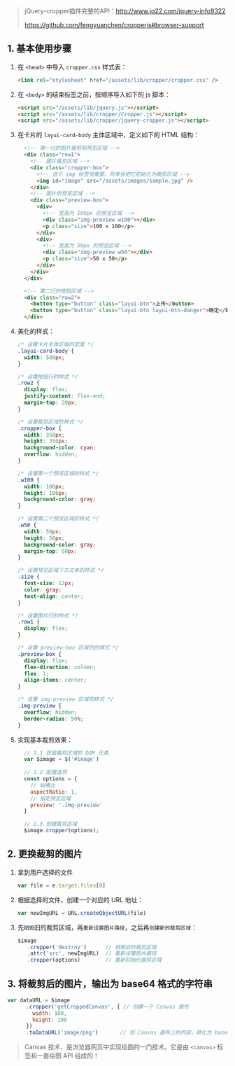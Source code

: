 > jQuery-cropper插件完整的API：http://www.jq22.com/jquery-info9322
>
> https://github.com/fengyuanchen/cropperjs#browser-support

## 1. 基本使用步骤

1. 在 `<head>` 中导入 `cropper.css` 样式表：

   ```html
   <link rel="stylesheet" href="/assets/lib/cropper/cropper.css" />
   ```

2. 在 `<body>` 的结束标签之前，按顺序导入如下的 js 脚本：

   ```html
   <script src="/assets/lib/jquery.js"></script>
   <script src="/assets/lib/cropper/Cropper.js"></script>
   <script src="/assets/lib/cropper/jquery-cropper.js"></script>
   ```

3. 在卡片的 `layui-card-body` 主体区域中，定义如下的 HTML 结构：

   ```html
     <!-- 第一行的图片裁剪和预览区域 -->
     <div class="row1">
       <!-- 图片裁剪区域 -->
       <div class="cropper-box">
         <!-- 这个 img 标签很重要，将来会把它初始化为裁剪区域 -->
         <img id="image" src="/assets/images/sample.jpg" />
       </div>
       <!-- 图片的预览区域 -->
       <div class="preview-box">
         <div>
           <!-- 宽高为 100px 的预览区域 -->
           <div class="img-preview w100"></div>
           <p class="size">100 x 100</p>
         </div>
         <div>
           <!-- 宽高为 50px 的预览区域 -->
           <div class="img-preview w50"></div>
           <p class="size">50 x 50</p>
         </div>
       </div>
     </div>
   
     <!-- 第二行的按钮区域 -->
     <div class="row2">
       <button type="button" class="layui-btn">上传</button>
       <button type="button" class="layui-btn layui-btn-danger">确定</button>
     </div>
   ```

4. 美化的样式：

   ```css
   /* 设置卡片主体区域的宽度 */
   .layui-card-body {
     width: 500px;
   }
   
   /* 设置按钮行的样式 */
   .row2 {
     display: flex;
     justify-content: flex-end;
     margin-top: 20px;
   }
   
   /* 设置裁剪区域的样式 */
   .cropper-box {
     width: 350px;
     height: 350px;
     background-color: cyan;
     overflow: hidden;
   }
   
   /* 设置第一个预览区域的样式 */
   .w100 {
     width: 100px;
     height: 100px;
     background-color: gray;
   }
   
   /* 设置第二个预览区域的样式 */
   .w50 {
     width: 50px;
     height: 50px;
     background-color: gray;
     margin-top: 50px;
   }
   
   /* 设置预览区域下方文本的样式 */
   .size {
     font-size: 12px;
     color: gray;
     text-align: center;
   }
   
   /* 设置图片行的样式 */
   .row1 {
     display: flex;
   }
   
   /* 设置 preview-box 区域的的样式 */
   .preview-box {
     display: flex;
     flex-direction: column;
     flex: 1;
     align-items: center;
   }
   
   /* 设置 img-preview 区域的样式 */
   .img-preview {
     overflow: hidden;
     border-radius: 50%;
   }
   ```

5. 实现基本裁剪效果：

   ```js
     // 1.1 获取裁剪区域的 DOM 元素
     var $image = $('#image')
     
     // 1.2 配置选项
     const options = {
       // 纵横比
       aspectRatio: 1,
       // 指定预览区域
       preview: '.img-preview'
     }
   
     // 1.3 创建裁剪区域
     $image.cropper(options);
   ```



## 2. 更换裁剪的图片

1. 拿到用户选择的文件

   ```js
   var file = e.target.files[0]
   ```

2. 根据选择的文件，创建一个对应的 URL 地址：

   ```js
   var newImgURL = URL.createObjectURL(file)
   ```

3. 先`销毁`旧的裁剪区域，再`重新设置图片路径`，之后再`创建新的裁剪区域`：

   ```js
   $image
      .cropper('destroy')      // 销毁旧的裁剪区域
      .attr('src', newImgURL)  // 重新设置图片路径
      .cropper(options)        // 重新初始化裁剪区域
   ```

   

## 3. 将裁剪后的图片，输出为 base64 格式的字符串

```js
var dataURL = $image
      .cropper('getCroppedCanvas', { // 创建一个 Canvas 画布
        width: 100,
        height: 100
      })
      .toDataURL('image/png')       // 将 Canvas 画布上的内容，转化为 base64 格式的字符串
```

> Canvas 技术，是浏览器网页中实现绘图的一门技术。它是由 `<canvas>` 标签和一套绘图 API 组成的！